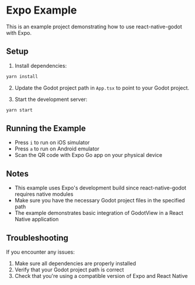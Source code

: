 # Expo Example

This is an example project demonstrating how to use react-native-godot with Expo.

## Setup

1. Install dependencies:
```bash
yarn install
```

2. Update the Godot project path in `App.tsx` to point to your Godot project.

3. Start the development server:
```bash
yarn start
```

## Running the Example

- Press `i` to run on iOS simulator
- Press `a` to run on Android emulator
- Scan the QR code with Expo Go app on your physical device

## Notes

- This example uses Expo's development build since react-native-godot requires native modules
- Make sure you have the necessary Godot project files in the specified path
- The example demonstrates basic integration of GodotView in a React Native application

## Troubleshooting

If you encounter any issues:
1. Make sure all dependencies are properly installed
2. Verify that your Godot project path is correct
3. Check that you're using a compatible version of Expo and React Native 